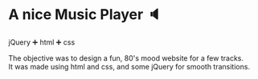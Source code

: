 # A nice Music Player :speaker:

jQuery :heavy_plus_sign: html :heavy_plus_sign: css

The objective was to design a fun, 80's mood website for a few tracks.  
It was made using html and css, and some jQuery for smooth transitions.
